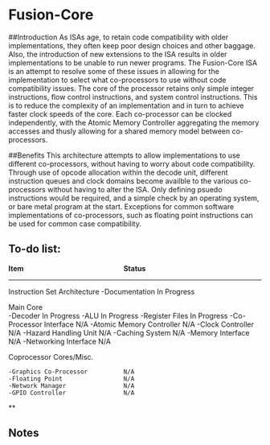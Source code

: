 # Fusion-Core

##Introduction
As ISAs age, to retain code compatibility with older implementations, they
often keep poor design choices and other baggage. Also, the introduction of
new extensions to the ISA results in older implementations to be unable to run
newer programs. The Fusion-Core ISA is an attempt to resolve some of these
issues in allowing for the implementation to select what co-processors to use
without code compatibility issues. The core of the processor retains only
simple integer instructions, flow control instructions, and system control
instructions. This is to reduce the complexity of an implementation and in turn
to achieve faster clock speeds of the core. Each co-processor can be clocked
independently, with the Atomic Memory Controller aggregating the memory
accesses and thusly allowing for a shared memory model between co-processors.


##Benefits
This architecture attempts to allow implementations to use different
co-processors, without having to worry about code compatibility. Through use of
opcode allocation within the decode unit, different instruction queues and
clock domains become availble to the various co-processors without having to
alter the ISA. Only defining psuedo instructions would be required, and a
simple check by an operating system, or bare metal program at the start.
Exceptions for common software implementations of co-processors, such as
floating point instructions can be used for common case compatibility.


## To-do list:
<b>Item&nbsp;&nbsp;&nbsp;&nbsp;&nbsp;&nbsp;&nbsp;&nbsp;&nbsp;&nbsp;&nbsp;&nbsp;&nbsp;&nbsp;&nbsp;&nbsp;&nbsp;&nbsp;&nbsp;&nbsp;&nbsp;&nbsp;&nbsp;&nbsp;&nbsp;&nbsp;&nbsp;&nbsp;&nbsp;&nbsp;&nbsp;&nbsp;&nbsp;&nbsp;&nbsp;&nbsp;&nbsp;&nbsp;&nbsp;&nbsp;&nbsp;&nbsp;&nbsp;&nbsp;&nbsp;&nbsp;&nbsp;&nbsp;&nbsp;&nbsp;&nbsp;&nbsp;&nbsp;&nbsp;&nbsp;&nbsp;&nbsp;&nbsp;&nbsp;&nbsp;Status</b>
***
Instruction Set Architecture
	-Documentation					In Progress

Main Core			
	-Decoder						In Progress
	-ALU							In Progress
	-Register Files					In Progress
	-Co-Processor Interface			N/A
	-Atomic Memory Controller		N/A
	-Clock Controller				N/A
	-Hazard Handling Unit			N/A
	-Caching System					N/A
	-Memory Interface				N/A
	-Networking Interface			N/A

Coprocessor Cores/Misc.
	
	-Graphics Co-Processor			N/A
	-Floating Point					N/A
	-Network Manager				N/A
	-GPIO Controller				N/A

**
## Notes

